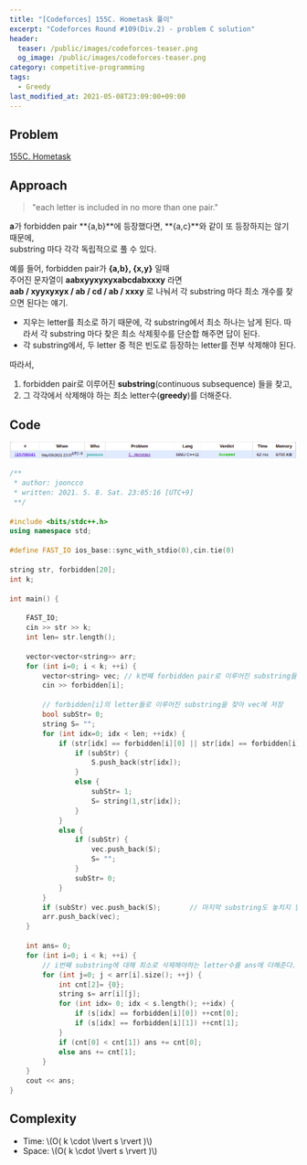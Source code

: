 ```yaml
---
title: "[Codeforces] 155C. Hometask 풀이"
excerpt: "Codeforces Round #109(Div.2) - problem C solution"
header:
  teaser: /public/images/codeforces-teaser.png
  og_image: /public/images/codeforces-teaser.png
category: competitive-programming
tags:
  - Greedy
last_modified_at: 2021-05-08T23:09:00+09:00
---
```


## Problem

[155C. Hometask](http://codeforces.com/problemset/problem/155/C)

## Approach

> "each letter is included in no more than one pair."

**a**가 forbidden pair **{a,b}**에 등장했다면, **{a,c}**와 같이 또 등장하지는 않기 때문에,  
substring 마다 각각 독립적으로 풀 수 있다.

예를 들어, forbidden pair가 **{a,b}, {x,y}** 일때  
주어진 문자열이 **aabxyyxyxyxabcdabxxxy** 라면  
**aab / xyyxyxyx / ab / cd / ab / xxxy** 로 나눠서 각 substring 마다 최소 개수를 찾으면 된다는 얘기.

- 지우는 letter를 최소로 하기 때문에, 각 substring에서 최소 하나는 남게 된다. 따라서 각 substring 마다 찾은 최소 삭제횟수를 단순합 해주면 답이 된다.
- 각 substring에서, 두 letter 중 적은 빈도로 등장하는 letter를 전부 삭제해야 된다.

따라서,

1. forbidden pair로 이루어진 **substring**(continuous subsequence) 들을 찾고,
2. 그 각각에서 삭제해야 하는 최소 letter수(**greedy**)를 더해준다.

## Code

<img src="/public/images/codeforces-155C-result.png"/>

```cpp
/**
 * author: jooncco
 * written: 2021. 5. 8. Sat. 23:05:16 [UTC+9]
 **/

#include <bits/stdc++.h>
using namespace std;

#define FAST_IO ios_base::sync_with_stdio(0),cin.tie(0)

string str, forbidden[20];
int k;

int main() {

    FAST_IO;
    cin >> str >> k;
    int len= str.length();

    vector<vector<string>> arr;
    for (int i=0; i < k; ++i) {
        vector<string> vec; // k번째 forbidden pair로 이루어진 substring들을 저장하는 array
        cin >> forbidden[i];

        // forbidden[i]의 letter들로 이루어진 substring을 찾아 vec에 저장
        bool subStr= 0;
        string S= "";
        for (int idx=0; idx < len; ++idx) {
            if (str[idx] == forbidden[i][0] || str[idx] == forbidden[i][1]) {
                if (subStr) {
                    S.push_back(str[idx]);
                }
                else {
                    subStr= 1;
                    S= string(1,str[idx]);
                }
            }
            else {
                if (subStr) {
                    vec.push_back(S);
                    S= "";
                }
                subStr= 0;
            }
        }
        if (subStr) vec.push_back(S);       // 마지막 substring도 놓치지 말자
        arr.push_back(vec);
    }

    int ans= 0;
    for (int i=0; i < k; ++i) {
        // i번째 substring에 대해 최소로 삭제해야하는 letter수를 ans에 더해준다.
        for (int j=0; j < arr[i].size(); ++j) {
            int cnt[2]= {0};
            string s= arr[i][j];
            for (int idx= 0; idx < s.length(); ++idx) {
                if (s[idx] == forbidden[i][0]) ++cnt[0];
                if (s[idx] == forbidden[i][1]) ++cnt[1];
            }
            if (cnt[0] < cnt[1]) ans += cnt[0];
            else ans += cnt[1];
        }
    }
    cout << ans;
}
```

## Complexity

- Time: \\(O( k \cdot \lvert s \rvert )\\)
- Space: \\(O( k \cdot \lvert s \rvert )\\)
